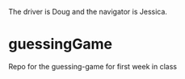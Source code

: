 The driver is Doug and the navigator is Jessica. 
# guessingGame
Repo for the guessing-game for first week in class
